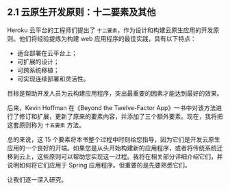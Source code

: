 ## 2.1 云原生开发原则：十二要素及其他

Heroku 云平台的工程师们提出了 `十二要素`，作为设计和构建云原生应用的开发原则。他们将经验提炼为构建 web 应用程序的最佳实践，具有以下特点：

* 适合部署在云平台上；
* 可扩展的设计；
* 可跨系统移植；
* 可实现连续部署和灵活性。

目标是帮助开发人员为云构建应用程序，突出最重要的因素才能达到最好的效果。

后来，Kevin Hoffman 在《Beyond the Twelve-Factor App》一书中对该方法进行了修订和扩展，更新了原来的要素内容，并添加了三个额外要素。现在，我将把这套原则称为 `十五要素` 方法。

总的来说，这 15 个要素将本书整个过程中时刻给您指导，因为它们是开发云原生应用的一个良好的开端。如果您是从头开始构建新的应用程序，或者将传统系统迁移到云上，这些原则可以帮助您实现这一过程。我将在相关部分详细介绍它们，并说明如何将它们应用于 Spring
应用程序。但重要的是先要熟悉它们。

让我们逐一深入研究。
